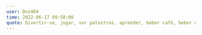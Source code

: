 ```yaml
---
user: Dnz404
time: 2022-06-17 09:58:00
quote: Divertir-se, jogar, ver palestras, aprender, beber café, beber mais café e adquirir conhecimento com as palestras assistidas.
---
```

